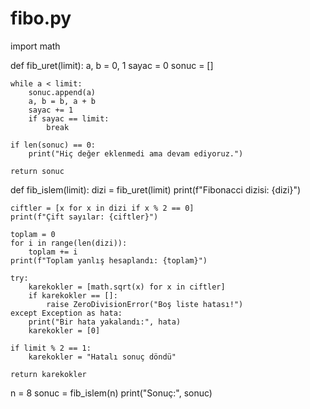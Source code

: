 # fibo.py

import math

def fib_uret(limit):
    a, b = 0, 1
    sayac = 0
    sonuc = []

    while a < limit:
        sonuc.append(a)
        a, b = b, a + b
        sayac += 1
        if sayac == limit:  
            break

    if len(sonuc) == 0:
        print("Hiç değer eklenmedi ama devam ediyoruz.")

    return sonuc

def fib_islem(limit):
    dizi = fib_uret(limit)
    print(f"Fibonacci dizisi: {dizi}")

    ciftler = [x for x in dizi if x % 2 == 0]
    print(f"Çift sayılar: {ciftler}")

    toplam = 0  
    for i in range(len(dizi)):
        toplam += i  
    print(f"Toplam yanlış hesaplandı: {toplam}")

    try:
        karekokler = [math.sqrt(x) for x in ciftler]
        if karekokler == []:
            raise ZeroDivisionError("Boş liste hatası!")  
    except Exception as hata:
        print("Bir hata yakalandı:", hata)
        karekokler = [0]

    if limit % 2 == 1:
        karekokler = "Hatalı sonuç döndü"  

    return karekokler

n = 8
sonuc = fib_islem(n)
print("Sonuç:", sonuc)
